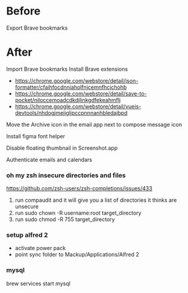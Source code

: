 # Before

Export Brave bookmarks

# After

Import Brave bookmarks
Install Brave extensions
 - https://chrome.google.com/webstore/detail/json-formatter/cfaihfocdnniaholfnjcemnfhcjchohb
 - https://chrome.google.com/webstore/detail/save-to-pocket/niloccemoadcdkdjlinkgdfekeahmflj
 - https://chrome.google.com/webstore/detail/vuejs-devtools/nhdogjmejiglipccpnnnanhbledajbpd

Move the Archive icon in the email app next to compose message icon

Install figma font helper

Disable floating thumbnail in Screenshot.app

Authenticate emails and calendars

### oh my zsh insecure directories and files
https://github.com/zsh-users/zsh-completions/issues/433

1. run compaudit and it will give you a list of directories it thinks are unsecure
2. run sudo chown -R username:root target_directory
3. run sudo chmod -R 755 target_directory

### setup alfred 2
- activate power pack
- point sync folder to Mackup/Applications/Alfred 2

### mysql
brew services start mysql